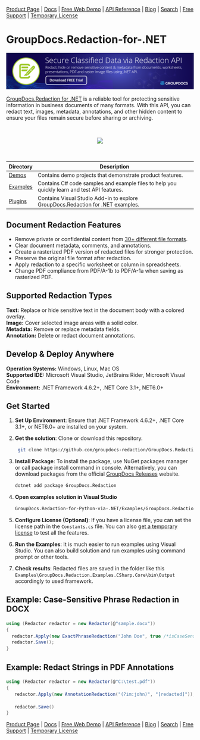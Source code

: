 [Product Page](https://products.groupdocs.com/redaction/net) | [Docs](https://docs.groupdocs.com/redaction/net) | [Free Web Demo](https://products.groupdocs.app/redaction/family) | [API Reference](https://apireference.groupdocs.com/redaction/net) | [Blog](https://blog.groupdocs.com/category/redaction/) | [Search](https://search.groupdocs.com/) | [Free Support](https://forum.groupdocs.com/c/redaction) | [Temporary License](https://purchase.groupdocs.com/temporary-license)

# GroupDocs.Redaction-for-.NET

[![banner](https://raw.githubusercontent.com/groupdocs/groupdocs.github.io/master/img/banners/groupdocs-redaction-net-banner.png)](https://releases.groupdocs.com/conversion/python-net/)

[GroupDocs.Redaction for .NET](https://products.groupdocs.com/redaction/net) is a reliable tool for protecting sensitive information in business documents of many formats. With this API, you can redact text, images, metadata, annotations, and other hidden content to ensure your files remain secure before sharing or archiving. 

<br>
<p align="center">
  <a title="Download complete GroupDocs.Redaction for .NET source code" href="https://github.com/groupdocs-redaction/GroupDocs.Redaction-for-.NET/archive/master.zip">
	<img src="https://raw.github.com/AsposeExamples/java-examples-dashboard/master/images/downloadZip-Button-Large.png" />
  </a>
</p>
<br>

Directory | Description
--------- | -----------
[Demos](https://github.com/groupdocs-redaction/GroupDocs.Redaction-for-.NET/tree/master/Demos)  | Contains demo projects that demonstrate product features.
[Examples](https://github.com/groupdocs-redaction/GroupDocs.Redaction-for-.NET/tree/master/Examples)  | Contains С# code samples and example files to help you quickly learn and test API features. 
[Plugins](https://github.com/groupdocs-redaction/GroupDocs.Redaction-for-.NET/tree/master/Plugins/GroupDocsRedactionVSPlugin) | Contains Visual Studio Add-in to explore GroupDocs.Redaction for .NET examples.

## Document Redaction Features

- Remove private or confidential content from [30+ different file formats](https://docs.groupdocs.com/redaction/net/supported-document-formats).
- Clear document metadata, comments, and annotations.
- Create a rasterized PDF version of redacted files for stronger protection.
- Preserve the original file format after redaction.
- Apply redaction to a specific worksheet or column in spreadsheets.
- Change PDF compliance from PDF/A-1b to PDF/A-1a when saving as rasterized PDF.

## Supported Redaction Types

**Text:** Replace or hide sensitive text in the document body with a colored overlay.\
**Image:** Cover selected image areas with a solid color.\
**Metadata:** Remove or replace metadata fields.\
**Annotation:** Delete or redact document annotations.

## Develop & Deploy Anywhere

**Operation Systems:** Windows, Linux, Mac OS\
**Supported IDE:** Microsoft Visual Studio, JetBrains Rider, Microsoft Visual Code\
**Environment:** .NET Framework 4.6.2+, .NET Core 3.1+, NET6.0+

## Get Started

1. **Set Up Environment**: Ensure that .NET Framework 4.6.2+, .NET Core 3.1+, or NET6.0+ are installed on your system.

2. **Get the solution**: Clone or download this repository.

   ```bash
    git clone https://github.com/groupdocs-redaction/GroupDocs.Redaction-for-.NET.git
   ```

3. **Install Package**: To install the package, use NuGet packages manager or call package install command in console. Alternatively, you can download packages from the official [GroupDocs Releases](https://releases.groupdocs.com/redaction/net/#direct-download) website.
   
   ```bash
   dotnet add package GroupDocs.Redaction
   ```

4. **Open examples solution in Visual Studio**

   ```bash
   GroupDocs.Redaction-for-Python-via-.NET/Examples/GroupDocs.Redaction.Examples.CSharp.sln
   ```

5. **Configure License (Optional)**: If you have a license file, you can set the license path in the `Constants.cs` file. You can also [get a temporary license](https://purchase.groupdocs.com/temporary-license) to test all the features.

6. **Run the Examples**: It is much easier to run examples using Visual Studio.  You can also build solution and run examples using command prompt or other tools.

7. **Check results**: Redacted files are saved in the folder like this `Examples\GroupDocs.Redaction.Examples.CSharp.Core\bin\Output` accordingly to used framework.

## Example: Case-Sensitive Phrase Redaction in DOCX

```csharp
using (Redactor redactor = new Redactor(@"sample.docx"))
{
  redactor.Apply(new ExactPhraseRedaction("John Doe", true /*isCaseSensitive*/, new ReplacementOptions("[personal]")));
  redactor.Save();
}
```

## Example: Redact Strings in PDF Annotations

```csharp
using (Redactor redactor = new Redactor(@"C:\test.pdf"))
{
   redactor.Apply(new AnnotationRedaction("(?im:john)", "[redacted]"));

   redactor.Save()
}
```

[Product Page](https://products.groupdocs.com/redaction/net) | [Docs](https://docs.groupdocs.com/redaction/net) | [Free Web Demo](https://products.groupdocs.app/redaction/family) | [API Reference](https://apireference.groupdocs.com/redaction/net) | [Blog](https://blog.groupdocs.com/category/redaction/) | [Search](https://search.groupdocs.com/) | [Free Support](https://forum.groupdocs.com/c/redaction) | [Temporary License](https://purchase.groupdocs.com/temporary-license)
